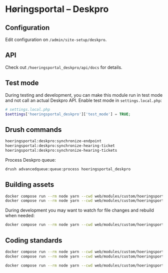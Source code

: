 # Høringsportal – Deskpro

## Configuration

Edit configuration on `/admin/site-setup/deskpro`.

## API

Check out `/hoeringsportal_deskpro/api/docs` for details.

## Test mode

During testing and development, you can make this module run in test mode and
not call an actual Deskpro API. Enable test mode in `settings.local.php`:

```php
# settings.local.php
$settings['hoeringsportal_deskpro']['test_mode'] = TRUE;
```

## Drush commands

```sh
hoeringsportal:deskpro:synchronize-endpoint
hoeringsportal:deskpro:synchronize-hearing-ticket
hoeringsportal:deskpro:synchronize-hearing-tickets
```

Process Deskpro queue:

```sh
drush advancedqueue:queue:process hoeringsportal_deskpro
```

## Building assets

```sh
docker compose run --rm node yarn --cwd web/modules/custom/hoeringsportal_deskpro install
docker compose run --rm node yarn --cwd web/modules/custom/hoeringsportal_deskpro build
```

During development you may want to watch for file changes and rebuild
when needed:

```sh
docker compose run --rm node yarn --cwd web/modules/custom/hoeringsportal_deskpro watch
```

## Coding standards

```sh
docker compose run --rm node yarn --cwd web/modules/custom/hoeringsportal_deskpro install
docker compose run --rm node yarn --cwd web/modules/custom/hoeringsportal_deskpro coding-standards-check
```

```sh
docker compose run --rm node yarn --cwd web/modules/custom/hoeringsportal_deskpro coding-standards-apply
```

